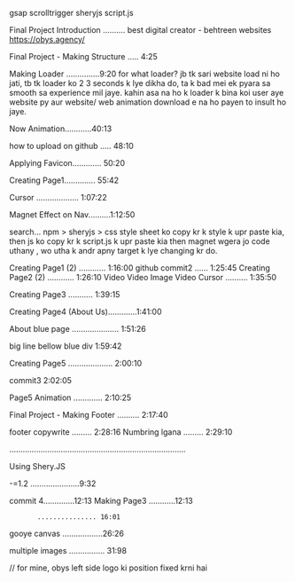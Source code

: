 gsap
scrolltrigger
sheryjs
script.js

Final Project Introduction .......... 
best digital creator - behtreen websites
https://obys.agency/


Final Project - Making Structure ..... 4:25


Making Loader ...............9:20
for what loader?
jb tk sari website load ni ho jati, tb tk loader ko 2 3 seconds k lye dikha do, ta k bad mei ek pyara sa smooth sa experience mil jaye. kahin asa na ho k loader k bina koi user aye website py aur website/ web animation download e na ho payen to insult ho jaye.


Now Animation............40:13

how to upload on github ..... 48:10

Applying Favicon............. 50:20

Creating Page1.............. 55:42

Cursor ................... 1:07:22

Magnet Effect on Nav..........1:12:50

search... npm > sheryjs >  css style sheet ko copy kr k style k upr paste kia, then js ko copy kr k script.js k upr paste kia then magnet wgera jo code uthany , wo utha k andr apny target k lye changing kr do.


Creating Page1 (2) ............ 1:16:00
github commit2 ...... 1:25:45
Creating Page2 (2) ............ 1:26:10
Video
Video Image
Video Cursor .......... 1:35:50

Creating Page3 ........... 1:39:15

Creating Page4 (About Us).............1:41:00

About blue page ..................... 1:51:26

big line bellow blue div 1:59:42

Creating Page5 .................... 2:00:10

commit3 2:02:05

Page5 Animation ............. 2:10:25

Final Project - Making Footer .......... 2:17:40

footer copywrite ......... 2:28:16
Numbring lgana ......... 2:29:10


...............................................................................

Using Shery.JS

-=1.2 ......................9:32

commit 4..............12:13
Making Page3 ............12:13

           ............... 16:01

gooye canvas ..................26:26

multiple images ................ 31:98

// for mine, obys left side logo ki position fixed krni hai


